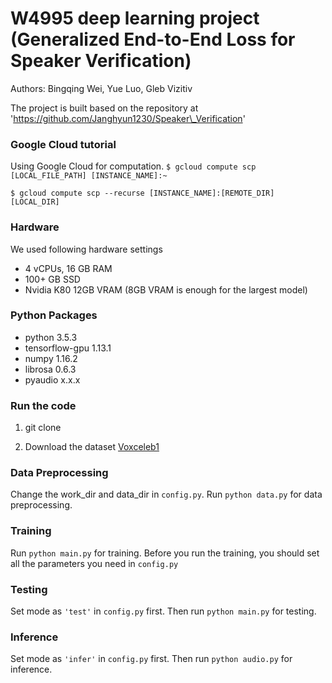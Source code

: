 # W4995 deep learning project (Generalized End-to-End Loss for Speaker Verification)

Authors: Bingqing Wei, Yue Luo, Gleb Vizitiv

The project is built based on the repository at 'https://github.com/Janghyun1230/Speaker\_Verification'

### Google Cloud tutorial
Using Google Cloud for computation.
`$ gcloud compute scp [LOCAL_FILE_PATH] [INSTANCE_NAME]:~`

`$ gcloud compute scp --recurse [INSTANCE_NAME]:[REMOTE_DIR] [LOCAL_DIR]`

### Hardware
We used following hardware settings
- 4 vCPUs, 16 GB RAM
- 100+ GB SSD
- Nvidia K80 12GB VRAM (8GB VRAM is enough for the largest model)

### Python Packages
- python 3.5.3
- tensorflow-gpu 1.13.1
- numpy 1.16.2
- librosa 0.6.3
- pyaudio x.x.x

### Run the code
1. git clone

2. Download the dataset [Voxceleb1](http://www.robots.ox.ac.uk/~vgg/data/voxceleb/vox1.html)

### Data Preprocessing
Change the work\_dir and data\_dir in `config.py`. Run `python data.py` for data preprocessing.

### Training
Run `python main.py` for training. Before you run the training, you should set all the parameters you need in `config.py`

### Testing
Set mode as `'test'` in `config.py` first. Then run `python main.py` for testing.

### Inference
Set mode as `'infer'` in `config.py` first. Then run `python audio.py` for inference.
